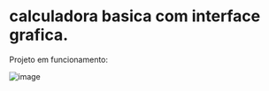 # calculadora basica com interface grafica.



Projeto em funcionamento:


![image](https://user-images.githubusercontent.com/120535992/207493409-0fde5f59-d907-4c7c-bc1e-aabb65cb8024.png)

